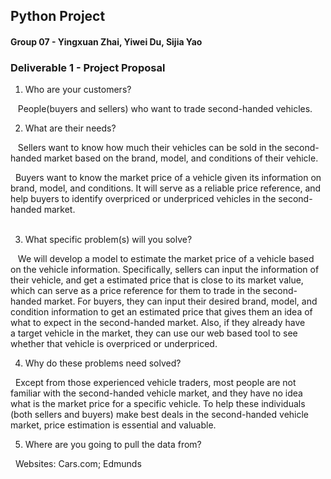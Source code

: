 ## Python Project

#### Group 07 - Yingxuan Zhai, Yiwei Du, Sijia Yao


### Deliverable 1 - Project Proposal

1. Who are your customers?

    People(buyers and sellers) who want to trade second-handed vehicles.
<br/>

2. What are their needs?

    Sellers want to know how much their vehicles can be sold in the second-handed market based on the brand, model, and conditions of their vehicle.
    
    Buyers want to know the market price of a vehicle given its information on brand, model, and conditions. It will serve as a reliable price reference, and help buyers to identify overpriced or underpriced vehicles in the second-handed market.
<br/>  
  
3. What specific problem(s) will you solve?

    We will develop a model to estimate the market price of a vehicle based on the vehicle information. Specifically, sellers can input the information of their vehicle, and get a estimated price that is close to its market value, which can serve as a price reference for them to trade in the second-handed market. For buyers, they can input their desired brand, model, and condition information to get an estimated price that gives them an idea of what to expect in the second-handed market. Also, if they already have a target vehicle in the market, they can use our web based tool to see whether that vehicle is overpriced or underpriced.
<br/> 

4. Why do these problems need solved?

    Except from those experienced vehicle traders, most people are not familiar with the second-handed vehicle market, and they have no idea what is the market price for a specific vehicle. To help these individuals (both sellers and buyers) make best deals in the second-handed vehicle market, price estimation is essential and valuable.
<br/>

5. Where are you going to pull the data from?

    Websites: Cars.com; Edmunds
